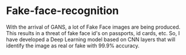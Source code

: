 # Fake-face-recognition
With the arrival of GANS, a lot of Fake Face images are being produced. This results in a threat of fake face id's on passports, id cards, etc. So, I have developed a Deep Learning model based on CNN layers that will identify the image as real or fake with 99.9% accuracy.
